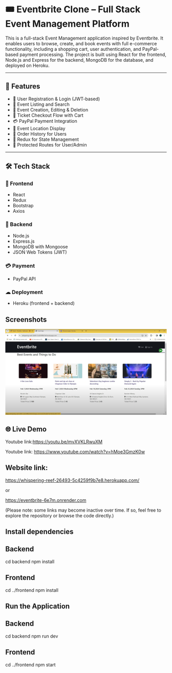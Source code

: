 # 🎟️ Eventbrite Clone – Full Stack Event Management Platform

This is a full-stack Event Management application inspired by Eventbrite. It enables users to browse, create, and book events with full e-commerce functionality, including a shopping cart, user authentication, and PayPal-based payment processing. The project is built using React for the frontend, Node.js and Express for the backend, MongoDB for the database, and deployed on Heroku.

---

## 📌 Features

- 👥 User Registration & Login (JWT-based)
- 🎫 Event Listing and Search
- 📝 Event Creation, Editing & Deletion
- 🛒 Ticket Checkout Flow with Cart
- 💳 PayPal Payment Integration
- 📍 Event Location Display
- 🧾 Order History for Users
- 🧠 Redux for State Management
- 🔐 Protected Routes for User/Admin

---

## 🛠 Tech Stack

### 🔹 Frontend
- React
- Redux
- Bootstrap
- Axios

### 🔸 Backend
- Node.js
- Express.js
- MongoDB with Mongoose
- JSON Web Tokens (JWT)

### 💳 Payment
- PayPal API

### ☁ Deployment
- Heroku (frontend + backend)

## Screenshots

![App Screenshot](https://github.com/PoojithaAlam/event_brite/blob/c5224873282bc455b259555f649bf5a4c49cc17b/EventBrite.png)

##  🌐 Live Demo

Youtube link:https://youtu.be/mvXVKLRwuXM

Youtube link: https://www.youtube.com/watch?v=hMoe3GmzK0w

## Website link: 

https://whispering-reef-26493-5c4259f9b7e8.herokuapp.com/

or

https://eventbrite-6e7m.onrender.com

(Please note: some links may become inactive over time. If so, feel free to explore the repository or browse the code directly.)

## Install dependencies

## Backend
cd backend
npm install

## Frontend
cd ../frontend
npm install
## Run the Application

## Backend
cd backend
npm run dev

## Frontend
cd ../frontend
npm start
